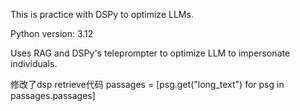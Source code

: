 This is practice with DSPy to optimize LLMs.

Python version: 3.12

Uses RAG and DSPy's teleprompter to optimize LLM to impersonate individuals.

修改了dsp retrieve代码
passages = [psg.get("long_text") for psg in passages.passages]
